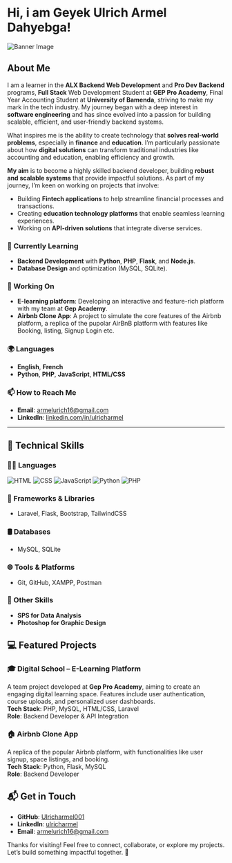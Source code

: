 # Hi, i am Geyek Ulrich Armel Dahyebga! 

![Banner Image](https://github.com/Ulricharmel001/Ulricharmel001/blob/main/banner.png?raw=true)

## About Me 

I am a learner in the **ALX Backend Web Development** and **Pro Dev Backend** programs, **Full Stack** Web Development Student at **GEP Pro Academy**, Final Year Accounting Student at **University of Bamenda**, striving to make my mark in the tech industry. My journey began with a deep interest in **software engineering** and has since evolved into a passion for building scalable, efficient, and user-friendly backend systems.

What inspires me is the ability to create technology that **solves real-world problems**, especially in **finance** and **education**. I’m particularly passionate about how **digital solutions** can transform traditional industries like accounting and education, enabling efficiency and growth.

**My aim** is to become a highly skilled backend developer, building **robust and scalable systems** that provide impactful solutions. As part of my journey, I’m keen on working on projects that involve:

- Building **Fintech applications** to help streamline financial processes and transactions.
- Creating **education technology platforms** that enable seamless learning experiences.
- Working on **API-driven solutions** that integrate diverse services.

### 🌱 Currently Learning
- **Backend Development** with **Python**, **PHP**, **Flask**, and **Node.js**.
- **Database Design** and optimization (MySQL, SQLite).

### 🔭 Working On
- **E-learning platform**: Developing an interactive and feature-rich platform with my team at **Gep Academy**.
- **Airbnb Clone App**: A project to simulate the core features of the Airbnb platform, a replica of the pupolar AirBnB platform with features like Booking, listing, Signup Login etc.

### 🌍 Languages
- **English**, **French**
- **Python**, **PHP**, **JavaScript**, **HTML/CSS**

### 📫 How to Reach Me
- **Email**: [armelurich16@gmail.com](mailto:armelurich16@gmail.com)
- **LinkedIn**: [linkedin.com/in/ulricharmel](https://www.linkedin.com/in/ulricharmel)

---

## 💼 Technical Skills

### 👨‍💻 Languages
![HTML](https://img.shields.io/badge/-HTML-E34F26?style=flat-square&logo=html5&logoColor=white)
![CSS](https://img.shields.io/badge/-CSS-1572B6?style=flat-square&logo=css3&logoColor=white)
![JavaScript](https://img.shields.io/badge/-JavaScript-F7DF1E?style=flat-square&logo=javascript&logoColor=black)
![Python](https://img.shields.io/badge/-Python-3776AB?style=flat-square&logo=python&logoColor=white)
![PHP](https://img.shields.io/badge/-PHP-777BB4?style=flat-square&logo=php&logoColor=white)

### 🧱 Frameworks & Libraries
- Laravel, Flask, Bootstrap, TailwindCSS

### 🛢 Databases
- MySQL, SQLite

### 🌐 Tools & Platforms
- Git, GitHub, XAMPP, Postman

### 🎨 Other Skills
- **SPS for Data Analysis**  
- **Photoshop for Graphic Design**  



## 💻 Featured Projects

### 🎓 **Digital School** – E-Learning Platform
A team project developed at **Gep Pro Academy**, aiming to create an engaging digital learning space. Features include user authentication, course uploads, and personalized user dashboards.  
**Tech Stack**: PHP, MySQL, HTML/CSS, Laravel  
**Role**: Backend Developer & API Integration

### 🏠 **Airbnb Clone App**
A replica of the popular Airbnb platform, with functionalities like user signup, space listings, and booking.  
**Tech Stack**: Python, Flask, MySQL  
**Role**: Backend Developer



## 📬 Get in Touch

- **GitHub**: [Ulricharmel001](https://github.com/Ulricharmel001)
- **LinkedIn**: [ulricharmel](https://www.linkedin.com/in/ulricharmel)
- **Email**: [armelurich16@gmail.com](mailto:armelurich16@gmail.com)



Thanks for visiting! Feel free to connect, collaborate, or explore my projects. Let’s build something impactful together. 🚀
